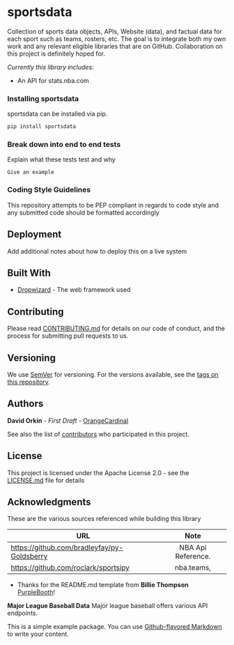 # sportsdata

Collection of sports data objects, APIs, Website (data), and factual data for each sport such as teams, rosters, etc. 
The goal is to integrate both my own work and any relevant eligible libraries that are on GitHub. Collaboration on this 
project is definitely hoped for. 

*Currently this library includes:*
* An API for stats.nba.com

### Installing sportsdata
sportsdata can be installed via pip. 
```bash
pip install sportsdata
```

### Break down into end to end tests

Explain what these tests test and why

```
Give an example
```

### Coding Style Guidelines

This repository attempts to be PEP compliant in regards to code style and any submitted code should be 
formatted accordingly 

## Deployment

Add additional notes about how to deploy this on a live system

## Built With

* [Dropwizard](http://www.dropwizard.io/1.0.2/docs/) - The web framework used

## Contributing

Please read [CONTRIBUTING.md](https://gist.github.com/PurpleBooth/b24679402957c63ec426) for details on our code of conduct, and the process for submitting pull requests to us.

## Versioning

We use [SemVer](http://semver.org/) for versioning. For the versions available, see the [tags on this repository](https://github.com/your/project/tags). 

## Authors
 **David Orkin** - *First Draft* - [OrangeCardinal](https://github.com/OrangeCardinal)

See also the list of [contributors](https://github.com/your/project/contributors) who participated in this project.

## License

This project is licensed under the Apache License 2.0 - see the [LICENSE.md](LICENSE.md) file for details

## Acknowledgments
These are the various sources referenced while building this library



| URL        | Note           |
| ------------- |:-------------:|
| https://github.com/bradleyfay/py-Goldsberry | NBA Api Reference.  |
| https://github.com/roclark/sportsipy     | nba.teams,        |






* Thanks for the README.md template from  **Billie Thompson** [PurpleBooth](https://github.com/PurpleBooth)!



**Major League Baseball Data**
Major league baseball offers various API endpoints. 

This is a simple example package. You can use
[Github-flavored Markdown](https://guides.github.com/features/mastering-markdown/)
to write your content.
